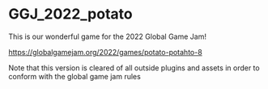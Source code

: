 # GGJ_2022_potato
This is our wonderful game for the 2022 Global Game Jam!

https://globalgamejam.org/2022/games/potato-potahto-8


Note that this version is cleared of all outside plugins and assets in order to conform with the global game jam rules